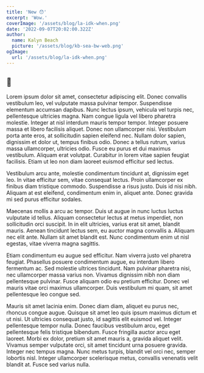 ```yaml
---
title: 'New 😯'
excerpt: 'Wow.'
coverImage: '/assets/blog/la-idk-when.png'
date: '2022-09-07T20:02:00.322Z'
author:
  name: Kalyn Beach
  picture: '/assets/blog/kb-sea-bw-web.png'
ogImage:
  url: '/assets/blog/la-idk-when.png'
---
```


## 🫥

Lorem ipsum dolor sit amet, consectetur adipiscing elit. Donec convallis vestibulum leo, vel vulputate massa pulvinar tempor. Suspendisse elementum accumsan dapibus. Nunc lectus ipsum, vehicula vel turpis nec, pellentesque ultricies magna. Nam congue ligula vel libero pharetra molestie. Integer at nisl interdum mauris tempor tempor. Integer posuere massa et libero facilisis aliquet. Donec non ullamcorper nisi. Vestibulum porta ante eros, at sollicitudin sapien eleifend nec. Nullam dolor sapien, dignissim et dolor ut, tempus finibus odio. Donec a tellus rutrum, varius massa ullamcorper, ultricies odio. Fusce eu purus et dui maximus vestibulum. Aliquam erat volutpat. Curabitur in lorem vitae sapien feugiat facilisis. Etiam ut leo non diam laoreet euismod efficitur sed lectus.

Vestibulum arcu ante, molestie condimentum tincidunt at, dignissim eget leo. In vitae efficitur sem, vitae consequat lectus. Proin ullamcorper ex finibus diam tristique commodo. Suspendisse a risus justo. Duis id nisi nibh. Aliquam at est eleifend, condimentum enim in, aliquet ante. Donec gravida mi sed purus efficitur sodales.

Maecenas mollis a arcu ac tempor. Duis ut augue in nunc luctus luctus vulputate id tellus. Aliquam consectetur lectus at metus imperdiet, non sollicitudin orci suscipit. In in elit ultricies, varius erat sit amet, blandit mauris. Aenean tincidunt lectus sem, eu auctor magna convallis a. Aliquam nec elit ante. Nullam sit amet blandit est. Nunc condimentum enim ut nisl egestas, vitae viverra magna sagittis.

Etiam condimentum eu augue sed efficitur. Nam viverra justo vel pharetra feugiat. Phasellus posuere condimentum augue, eu interdum libero fermentum ac. Sed molestie ultrices tincidunt. Nam pulvinar pharetra nisi, nec ullamcorper massa varius non. Vivamus dignissim nibh non diam pellentesque pulvinar. Fusce aliquam odio eu pretium efficitur. Donec vel mauris vitae orci maximus ullamcorper. Duis vestibulum mi quam, sit amet pellentesque leo congue sed.

Mauris sit amet lacinia enim. Donec diam diam, aliquet eu purus nec, rhoncus congue augue. Quisque sit amet leo quis ipsum maximus dictum et ut nisi. Ut ultricies consequat justo, id sagittis elit euismod vel. Integer pellentesque tempor nulla. Donec faucibus vestibulum arcu, eget pellentesque felis tristique bibendum. Fusce fringilla auctor arcu eget laoreet. Morbi ex dolor, pretium sit amet mauris a, gravida aliquet velit. Vivamus semper vulputate orci, sit amet tincidunt urna posuere gravida. Integer nec tempus magna. Nunc metus turpis, blandit vel orci nec, semper lobortis nisl. Integer ullamcorper scelerisque metus, convallis venenatis velit blandit at. Fusce sed varius nulla. 
